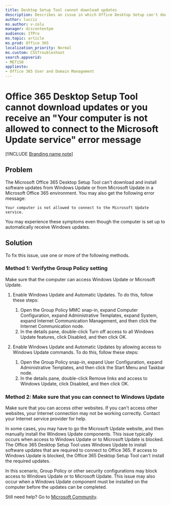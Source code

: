 ```yaml
---
title: Desktop Setup Tool cannot download updates
description: Describes an issue in which Office Desktop Setup can't download and install updates from Microsoft Update in an Office 365 environment. Provides a resolution.
author: lucciz
ms.author: v-zolu
manager: dcscontentpm
audience: ITPro 
ms.topic: article 
ms.prod: Office 365
localization_priority: Normal
ms.custom: CSSTroubleshoot
search.appverid: 
- MET150
appliesto:
- Office 365 User and Domain Management
---
```


# Office 365 Desktop Setup Tool cannot download updates or you receive an "Your computer is not allowed to connect to the Microsoft Update service" error message

[!INCLUDE [Branding name note](../../../includes/branding-name-note.md)]

## Problem 

The Microsoft Office 365 Desktop Setup Tool can't download and install software updates from Windows Update or from Microsoft Update in a Microsoft Office 365 environment. You may also get the following error message:

    Your computer is not allowed to connect to the Microsoft Update service.

You may experience these symptoms even though the computer is set up to automatically receive Windows updates.

## Solution 

To fix this issue, use one or more of the following methods.

### Method 1: Verifythe Group Policy setting

Make sure that the computer can access Windows Update or Microsoft Update. 

1. Enable Windows Update and Automatic Updates. To do this, follow these steps:
   1. Open the Group Policy MMC snap-in, expand Computer Configuration, expand Administrative Templates, expand System, expand Internet Communication Management, and then click the Internet Communication node.   
   2. In the details pane, double-click Turn off access to all Windows Update features, click Disabled, and then click OK.   
   
2. Enable Windows Update and Automatic Updates by allowing access to Windows Update commands. To do this, follow these steps:
   1. Open the Group Policy snap-in, expand User Configuration, expand Administrative Templates, and then click the Start Menu and Taskbar node.   
   2. In the details pane, double-click Remove links and access to Windows Update, click Disabled, and then click OK.   
   
### Method 2: Make sure that you can connect to Windows Update

Make sure that you can access other websites. If you can't access other websites, your Internet connection may not be working correctly. Contact your Internet service provider for help.


In some cases, you may have to go the Microsoft Update website, and then manually install the Windows Update components.
This issue typically occurs when access to Windows Update or to Microsoft Update is blocked. The Office 365 Desktop Setup Tool uses Windows Update to install software updates that are required to connect to Office 365. If access to Windows Update is blocked, the Office 365 Desktop Setup Tool can't install the required updates. 

In this scenario, Group Policy or other security configurations may block access to Windows Update or to Microsoft Update. This issue may also occur when a Windows Update component must be installed on the computer before the updates can be completed. 

Still need help? Go to [Microsoft Community](https://answers.microsoft.com/).